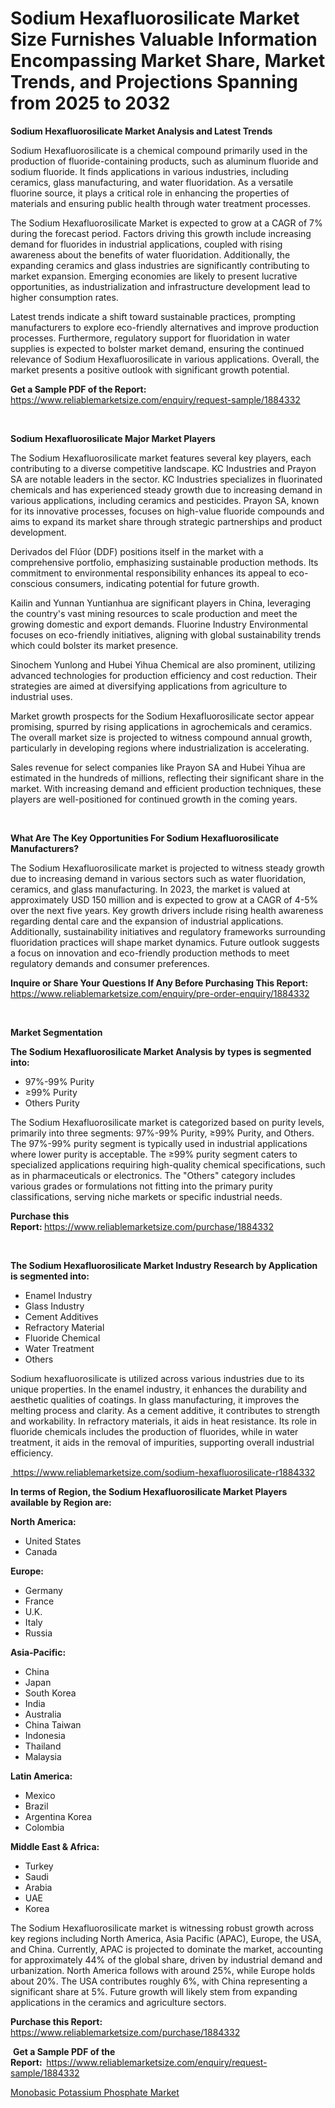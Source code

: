 <p><h1>Sodium Hexafluorosilicate Market Size Furnishes Valuable Information Encompassing Market Share, Market Trends, and Projections Spanning from 2025 to 2032</h1></p><p><strong>Sodium Hexafluorosilicate Market Analysis and Latest Trends</strong></p>
<p><p>Sodium Hexafluorosilicate is a chemical compound primarily used in the production of fluoride-containing products, such as aluminum fluoride and sodium fluoride. It finds applications in various industries, including ceramics, glass manufacturing, and water fluoridation. As a versatile fluorine source, it plays a critical role in enhancing the properties of materials and ensuring public health through water treatment processes.</p><p>The Sodium Hexafluorosilicate Market is expected to grow at a CAGR of 7% during the forecast period. Factors driving this growth include increasing demand for fluorides in industrial applications, coupled with rising awareness about the benefits of water fluoridation. Additionally, the expanding ceramics and glass industries are significantly contributing to market expansion. Emerging economies are likely to present lucrative opportunities, as industrialization and infrastructure development lead to higher consumption rates.</p><p>Latest trends indicate a shift toward sustainable practices, prompting manufacturers to explore eco-friendly alternatives and improve production processes. Furthermore, regulatory support for fluoridation in water supplies is expected to bolster market demand, ensuring the continued relevance of Sodium Hexafluorosilicate in various applications. Overall, the market presents a positive outlook with significant growth potential.</p></p>
<p><strong>Get a Sample PDF of the Report:&nbsp;</strong> <a href="https://www.reliablemarketsize.com/enquiry/request-sample/1884332?utm_campaign=2892&utm_medium=2&utm_source=Github&utm_content=ia&utm_term=01042025&utm_id=sodium-hexafluorosilicate">https://www.reliablemarketsize.com/enquiry/request-sample/1884332</a></p>
<p>&nbsp;</p>
<p><strong>Sodium Hexafluorosilicate Major Market Players</strong></p>
<p><p>The Sodium Hexafluorosilicate market features several key players, each contributing to a diverse competitive landscape. KC Industries and Prayon SA are notable leaders in the sector. KC Industries specializes in fluorinated chemicals and has experienced steady growth due to increasing demand in various applications, including ceramics and pesticides. Prayon SA, known for its innovative processes, focuses on high-value fluoride compounds and aims to expand its market share through strategic partnerships and product development.</p><p>Derivados del Flúor (DDF) positions itself in the market with a comprehensive portfolio, emphasizing sustainable production methods. Its commitment to environmental responsibility enhances its appeal to eco-conscious consumers, indicating potential for future growth.</p><p>Kailin and Yunnan Yuntianhua are significant players in China, leveraging the country's vast mining resources to scale production and meet the growing domestic and export demands. Fluorine Industry Environmental focuses on eco-friendly initiatives, aligning with global sustainability trends which could bolster its market presence.</p><p>Sinochem Yunlong and Hubei Yihua Chemical are also prominent, utilizing advanced technologies for production efficiency and cost reduction. Their strategies are aimed at diversifying applications from agriculture to industrial uses.</p><p>Market growth prospects for the Sodium Hexafluorosilicate sector appear promising, spurred by rising applications in agrochemicals and ceramics. The overall market size is projected to witness compound annual growth, particularly in developing regions where industrialization is accelerating.</p><p>Sales revenue for select companies like Prayon SA and Hubei Yihua are estimated in the hundreds of millions, reflecting their significant share in the market. With increasing demand and efficient production techniques, these players are well-positioned for continued growth in the coming years.</p></p>
<p>&nbsp;</p>
<p><strong>What Are The Key Opportunities For Sodium Hexafluorosilicate Manufacturers?</strong></p>
<p><p>The Sodium Hexafluorosilicate market is projected to witness steady growth due to increasing demand in various sectors such as water fluoridation, ceramics, and glass manufacturing. In 2023, the market is valued at approximately USD 150 million and is expected to grow at a CAGR of 4-5% over the next five years. Key growth drivers include rising health awareness regarding dental care and the expansion of industrial applications. Additionally, sustainability initiatives and regulatory frameworks surrounding fluoridation practices will shape market dynamics. Future outlook suggests a focus on innovation and eco-friendly production methods to meet regulatory demands and consumer preferences.</p></p>
<p><strong>Inquire or Share Your Questions If Any Before Purchasing This Report:</strong> <a href="https://www.reliablemarketsize.com/enquiry/pre-order-enquiry/1884332?utm_campaign=2892&utm_medium=2&utm_source=Github&utm_content=ia&utm_term=01042025&utm_id=sodium-hexafluorosilicate">https://www.reliablemarketsize.com/enquiry/pre-order-enquiry/1884332</a></p>
<p>&nbsp;</p>
<p><strong>Market Segmentation</strong></p>
<p><strong>The Sodium Hexafluorosilicate Market Analysis by types is segmented into:</strong></p>
<p><ul><li>97%-99% Purity</li><li>≥99% Purity</li><li>Others Purity</li></ul></p>
<p><p>The Sodium Hexafluorosilicate market is categorized based on purity levels, primarily into three segments: 97%-99% Purity, ≥99% Purity, and Others. The 97%-99% purity segment is typically used in industrial applications where lower purity is acceptable. The ≥99% purity segment caters to specialized applications requiring high-quality chemical specifications, such as in pharmaceuticals or electronics. The "Others" category includes various grades or formulations not fitting into the primary purity classifications, serving niche markets or specific industrial needs.</p></p>
<p><strong>Purchase this Report:&nbsp;</strong><a href="https://www.reliablemarketsize.com/purchase/1884332?utm_campaign=2892&utm_medium=2&utm_source=Github&utm_content=ia&utm_term=01042025&utm_id=sodium-hexafluorosilicate">https://www.reliablemarketsize.com/purchase/1884332</a></p>
<p>&nbsp;</p>
<p><strong>The Sodium Hexafluorosilicate Market Industry Research by Application is segmented into:</strong></p>
<p><ul><li>Enamel Industry</li><li>Glass Industry</li><li>Cement Additives</li><li>Refractory Material</li><li>Fluoride Chemical</li><li>Water Treatment</li><li>Others</li></ul></p>
<p><p>Sodium hexafluorosilicate is utilized across various industries due to its unique properties. In the enamel industry, it enhances the durability and aesthetic qualities of coatings. In glass manufacturing, it improves the melting process and clarity. As a cement additive, it contributes to strength and workability. In refractory materials, it aids in heat resistance. Its role in fluoride chemicals includes the production of fluorides, while in water treatment, it aids in the removal of impurities, supporting overall industrial efficiency.</p></p>
<p><a href="https://www.reliablemarketsize.com/sodium-hexafluorosilicate-r1884332?utm_campaign=2892&utm_medium=2&utm_source=Github&utm_content=ia&utm_term=01042025&utm_id=sodium-hexafluorosilicate">&nbsp;https://www.reliablemarketsize.com/sodium-hexafluorosilicate-r1884332</a></p>
<p><strong>In terms of Region, the Sodium Hexafluorosilicate Market Players available by Region are:</strong></p>
<p>
    <p> <strong> North America: </strong>
        <ul>
            <li>United States</li>
            <li>Canada</li>
        </ul>
        </p> 
    <p> <strong> Europe: </strong>
        <ul>
            <li>Germany</li>
            <li>France</li>
            <li>U.K.</li>
            <li>Italy</li>
            <li>Russia</li>
        </ul>
        </p> 
    <p> <strong> Asia-Pacific: </strong>
        <ul>
            <li>China</li>
            <li>Japan</li>
            <li>South Korea</li>
            <li>India</li>
            <li>Australia</li>
            <li>China Taiwan</li>
            <li>Indonesia</li>
            <li>Thailand</li>
            <li>Malaysia</li>
        </ul>
        </p> 
    <p> <strong> Latin America: </strong>
        <ul>
            <li>Mexico</li>
            <li>Brazil</li>
            <li>Argentina Korea</li>
            <li>Colombia</li>
        </ul>
        </p> 
    <p> <strong> Middle East & Africa: </strong>
        <ul>
            <li>Turkey</li>
            <li>Saudi</li>
            <li>Arabia</li>
            <li>UAE</li>
            <li>Korea</li>
        </ul>
    </p>
    </p>
<p><p>The Sodium Hexafluorosilicate market is witnessing robust growth across key regions including North America, Asia Pacific (APAC), Europe, the USA, and China. Currently, APAC is projected to dominate the market, accounting for approximately 44% of the global share, driven by industrial demand and urbanization. North America follows with around 25%, while Europe holds about 20%. The USA contributes roughly 6%, with China representing a significant share at 5%. Future growth will likely stem from expanding applications in the ceramics and agriculture sectors.</p></p>
<p><strong>Purchase this Report: </strong><a href="https://www.reliablemarketsize.com/purchase/1884332?utm_campaign=2892&utm_medium=2&utm_source=Github&utm_content=ia&utm_term=01042025&utm_id=sodium-hexafluorosilicate">https://www.reliablemarketsize.com/purchase/1884332</a></p>
<p>&nbsp;<strong>Get a Sample PDF of the Report:&nbsp;&nbsp;</strong><a href="https://www.reliablemarketsize.com/enquiry/request-sample/1884332?utm_campaign=2892&utm_medium=2&utm_source=Github&utm_content=ia&utm_term=01042025&utm_id=sodium-hexafluorosilicate">https://www.reliablemarketsize.com/enquiry/request-sample/1884332</a></p>
<p><strong></strong></p>
<p><p><a href="https://github.com/donnettaletizia/Market-Research-Report-List-1/blob/main/monobasic-potassium-phosphate-market.md?utm_campaign=2892&utm_medium=2&utm_source=Github&utm_content=ia&utm_term=01042025&utm_id=sodium-hexafluorosilicate">Monobasic Potassium Phosphate Market</a></p></p>